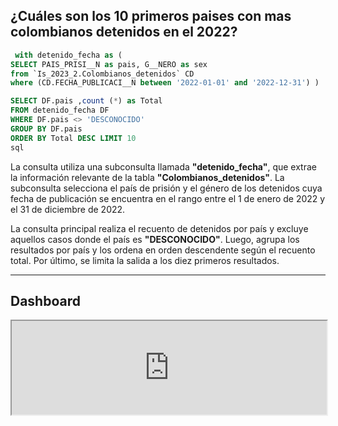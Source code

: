 

## ¿Cuáles son los 10 primeros paises con mas colombianos detenidos en el 2022?


``` sql
 with detenido_fecha as (
SELECT PAIS_PRISI__N as pais, G__NERO as sex
from `Is_2023_2.Colombianos_detenidos` CD
where (CD.FECHA_PUBLICACI__N between '2022-01-01' and '2022-12-31') )

SELECT DF.pais ,count (*) as Total
FROM detenido_fecha DF
WHERE DF.pais <> 'DESCONOCIDO'
GROUP BY DF.pais 
ORDER BY Total DESC LIMIT 10
sql
```
La consulta utiliza una subconsulta llamada **"detenido_fecha"**, que extrae la información relevante de la tabla **"Colombianos_detenidos"**. La subconsulta selecciona el país de prisión y el género de los detenidos cuya fecha de publicación se encuentra en el rango entre el 1 de enero de 2022 y el 31 de diciembre de 2022.

La consulta principal realiza el recuento de detenidos por país y excluye aquellos casos donde el país es **"DESCONOCIDO"**. Luego, agrupa los resultados por país y los ordena en orden descendente según el recuento total. Por último, se limita la salida a los diez primeros resultados.

---
## Dashboard 
<iframe 
    title="Dashboard"
    width="100%"
    height="auto"
    src=" https://lookerstudio.google.com/reporting/d59af4ec-baae-4e27-a627-9c7113eb4bd8" ></iframe> 